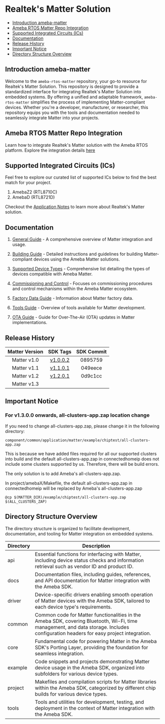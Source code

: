 # Realtek's Matter Solution

- [Introduction ameba-matter](#introduction-ameba-matter)
- [Ameba RTOS Matter Repo Integration](#ameba-rtos-matter-repo-integration)
- [Supported Integrated Circuits (ICs)](#supported-integrated-circuits-ics)
- [Documentation](#documentation)
- [Release History](#release-history)
- [Important Notice](#important-notice)
- [Directory Structure Overview](#directory-structure-overview)

## Introduction ameba-matter

Welcome to the `ameba-rtos-matter` repository, your go-to resource for Realtek's Matter Solution. This repository is designed to provide a standardized interface for integrating Realtek's Matter Solution into embedded systems. By offering a unified and adaptable framework, `ameba-rtos-matter` simplifies the process of implementing Matter-compliant devices. Whether you're a developer, manufacturer, or researcher, this repository equips you with the tools and documentation needed to seamlessly integrate Matter into your projects.

## Ameba RTOS Matter Repo Integration

Learn how to integrate Realtek's Matter solution with the Ameba RTOS platform. Explore the integration details [here](https://github.com/Ameba-AIoT/ameba-matter/blob/main/docs/ameba_matter_integration.md)

## Supported Integrated Circuits (ICs)

Feel free to explore our curated list of supported ICs below to find the best match for your project.

1. AmebaZ2 (RTL8710C)
2. AmebaD  (RTL8721D)

Checkout the [Application Notes](https://github.com/Ameba-AIoT/ameba-rtos-matter/blob/main/docs/AN0204%20Realtek%20Matter%20application%20note.en.pdf) to learn more about Realtek's Matter solution.

## Documentation

1. [General Guide](https://github.com/Ameba-AIoT/ameba-matter/blob/main/docs/matter_general_guide.md) - A comprehensive overview of Matter integration and usage.

2. [Building Guide](https://github.com/Ameba-AIoT/ameba-matter/blob/main/docs/matter_building_guide.md) - Detailed instructions and guidelines for building Matter-compliant devices using the Ameba Matter solutions.

3. [Supported Device Types](https://github.com/Ameba-AIoT/ameba-matter/blob/main/docs/matter_supported_device_types.md) - Comprehensive list detailing the types of devices compatible with Ameba Matter.

4. [Commissioning and Control](https://github.com/Ameba-AIoT/ameba-matter/blob/main/docs/matter_commissioning_and_control_guide.md) - Focuses on commissioning procedures and control mechanisms within the Ameba Matter ecosystem.

5. [Factory Data Guide](https://github.com/Ameba-AIoT/ameba-matter/blob/main/tools/factorydata/README.md) - Information about Matter factory data.

6. [Tools Guide](https://github.com/Ameba-AIoT/ameba-matter/blob/main/docs/matter_tools_guide.md) - Overview of tools available for Matter development.

7. [OTA Guide](https://github.com/Ameba-AIoT/ameba-matter/blob/main/tools/ota/README.md) - Guide for Over-The-Air (OTA) updates in Matter implementations.

## Release History

| Matter Version | SDK Tags                                                         | SDK Commit |
|:--------------:|:----------------------------------------------------------------:|:----------:|
| Matter v1.0    | [v1.0.0.2](https://github.com/ambiot/ambz2_matter/tree/v1.0.0.2) | 0895759    |
| Matter v1.1    | [v1.1.0.1](https://github.com/ambiot/ambz2_matter/tree/v1.1.0.1) | 049eece    |
| Matter v1.2    | [v1.2.0.1](https://github.com/ambiot/ambz2_matter/tree/v1.2.0.1) | 0d9c1cc    |
| Matter v1.3    |                |               |

## Important Notice

### For v1.3.0.0 onwards, all-clusters-app.zap location change

If you need to change all-clusters-app.zap, please change it in the following directory:

    component/common/application/matter/example/chiptest/all-clusters-app.zap

This is because we have added files required for all our supported clusters into build and the default all-clusters-app.zap in connectedhomeip does not include some clusters supported by us. Therefore, there will be build errors.

The only solution is to add Ameba's all-clusters-app.zap.

In project/amebaX/Makefile, the default all-clusters-app.zap in connectedhomeip will be replaced by Ameba's all-clusters-app.zap

    @cp $(MATTER_DIR)/example/chiptest/all-clusters-app.zap $(ALL_CLUSTERS_ZAP)

## Directory Structure Overview

The directory structure is organized to facilitate development, documentation, and tooling for Matter integration on embedded systems.

| Directory    | Description                                                                                                    |
|--------------|----------------------------------------------------------------------------------------------------------------|
|  api         | Essential functions for interfacing with Matter, including device status checks and information retrieval such as vendor ID and product ID. |
|  docs        | Documentation files, including guides, references, and API documentation for Matter integration with the Ameba SDK. |
|  driver      | Device-specific drivers enabling smooth operation of Matter devices with the Ameba SDK, tailored to each device type's requirements. |
|  common      | Common code for Matter functionalities in the Ameba SDK, covering Bluetooth, Wi-Fi, time management, and data storage. Includes configuration headers for easy project integration. |
|  core        | Fundamental code for powering Matter in the Ameba SDK's Porting Layer, providing the foundation for seamless integration. |
|  example     | Code snippets and projects demonstrating Matter device usage in the Ameba SDK, organized into subfolders for various device types. |
|  project     | Makefiles and compilation scripts for Matter libraries within the Ameba SDK, categorized by different chip builds for various device types. |
|  tools       | Tools and utilities for development, testing, and deployment in the context of Matter integration with the Ameba SDK. |
